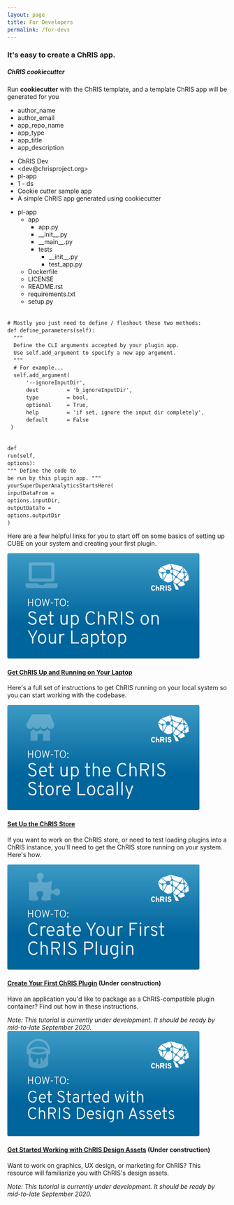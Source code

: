 ```yaml
---
layout: page
title: For Developers
permalink: /for-devs
---
```


<div id="banner">
  <h3>It's easy to create a ChRIS app.</h3>

  <div class="banner-content">
    <div>
      <!-- <img src="/assets/images/icons/optimized-for-dev-monitor.svg" alt="Setup icon" /> -->
      <h5>ChRIS cookiecutter</h5>
      <p>Run <b>cookiecutter</b> with the ChRIS template, and a template ChRIS app will be generated for you</p>
    </div>
    <div class="info-div">
      <ul class="labels">
        <li>author_name</li>
        <li>author_email</li>
        <li>app_repo_name</li>
        <li>app_type</li>
        <li>app_title</li>
        <li>app_description</li>
      </ul>
      <ul class="dummy-info">
        <li>ChRIS Dev</li>
        <li>&lt;dev@chrisproject.org&gt;</li>
        <li>pl-app</li>
        <li>1 - ds</li>
        <li>Cookie cutter sample app</li>
        <li>A simple ChRIS app generated using cookiecutter</li>
      </ul>
    </div>
  </div>
  <div class="editor">
    <div class="top-arrow"></div>
    <aside class="nav">
		<ul>
		  <li>pl-app
		  <ul>
			  <li>app
		        <ul>
		          <li>app.py</li>
		          <li>__init__.py</li>
		          <li>__main__.py</li>
		          <li>tests
		            <ul>
					  <li>__init__.py</li>
					  <li>test_app.py</li>
		            </ul>
		          </li>
		        </ul>
		    </li>
		    <li>Dockerfile</li>
		    <li>LICENSE</li>
		    <li>README.rst</li>
		    <li>requirements.txt</li>
		    <li>setup.py</li>
		    </ul>
		  </li>
		</ul>
    </aside>
    <main class="main-editor">
<code class=" language-python">
<span class="token comment" spellcheck="true"># Mostly you just need to define / fleshout these two methods:</span>
<span class="token keyword">def</span> <span class="token function">define_parameters</span><span class="token punctuation">(</span>self<span class="token punctuation">)</span><span class="token punctuation">:</span>
  <span class="token triple-quoted-string string">"""
  Define the CLI arguments accepted by your plugin app.
  Use self.add_argument to specify a new app argument.
  """</span>
  <span class="token comment" spellcheck="true"># For example...</span>
  self<span class="token punctuation">.</span>add_argument<span class="token punctuation">(</span>
      <span class="token string">'--ignoreInputDir'</span><span class="token punctuation">,</span>
      dest         <span class="token operator">=</span> <span class="token string">'b_ignoreInputDir'</span><span class="token punctuation">,</span>
      type         <span class="token operator">=</span> bool<span class="token punctuation">,</span>
      optional     <span class="token operator">=</span> <span class="token boolean">True</span><span class="token punctuation">,</span>
      help         <span class="token operator">=</span> <span class="token string">'if set, ignore the input dir completely'</span><span class="token punctuation">,</span>
      default      <span class="token operator">=</span> <span class="token boolean">False</span>
 <span class="token punctuation">)</span>

<span class="token keyword">def</span> <span class="token function">run</span><span class="token punctuation">(</span>self<span class="token punctuation">,</span> options<span class="token punctuation">)</span><span class="token punctuation">:</span>
  <span class="token triple-quoted-string string">"""
  Define the code to be run by this plugin app.
  """</span>
  yourSuperDuperAnalyticsStartsHere<span class="token punctuation">(</span>
          inputDataFrom <span class="token operator">=</span> options<span class="token punctuation">.</span>inputDir<span class="token punctuation">,</span>
          outputDataTo  <span class="token operator">=</span> options<span class="token punctuation">.</span>outputDir
    <span class="token punctuation">)</span>
              </code>
    </main>
  </div>
</div>

<!-- prettier-ignore-start -->

Here are a few helpful links for you to start off on some basics of setting up CUBE on your system and creating your first plugin.

<section id="library">

<!-- <h3>New Contributor Library</h3> -->

<!-- <div class="row no-gutters position-relative">
    <div class="col-md-4 mb-md-0 p-md-4">
        <img src="/assets/images/library/thumb-arch.png" class="w-100" alt="...">
    </div>
    <div class="col-md-8 position-static p-4 pl-md-0">
        <h4 class="mt-0"><a href="/join-us/how-chris-works" class="stretched-link">How ChRIS Works: An Architectural Overview</a></h4>
         <p>Start here to get an overview of what ChRIS is, what technologies it used, and how it is architected. Video and text summary available.</p>
    </div>
</div> -->
<div class="row no-gutters position-relative">
    <div class="col-md-4 mb-md-0 p-md-4">
        <img src="/assets/images/library/thumb-setupchris.png" class="w-100" alt="...">
    </div>
    <div class="col-md-8 position-static p-4 pl-md-0">
        <h4 class="mt-0"><a href="/join-us/get-chris-running" class="stretched-link">Get ChRIS Up and Running on Your Laptop</a></h4>
        <p>Here's a full set of instructions to get ChRIS running on your local system so you can start working with the codebase.</p>
    </div>
 </div>
 <div class="row no-gutters position-relative">
    <div class="col-md-4 mb-md-0 p-md-4">
        <img src="/assets/images/library/thumb-setupchris-store.png" class="w-100" alt="...">
    </div>
    <div class="col-md-8 position-static p-4 pl-md-0">
            <h4 class="mt-0"><a href="#" class="stretched-link">Set Up the ChRIS Store</a></h4>
            <p>If you want to work on the ChRIS store, or need to test loading plugins into a ChRIS instance, you'll need to get the ChRIS store running on your system. Here's how.</p>
    </div>
 </div>
 <div class="row no-gutters position-relative">
    <div class="col-md-4 mb-md-0 p-md-4">
        <img src="/assets/images/library/thumb-firstplugin.png" class="w-100" alt="...">
    </div>
    <div class="col-md-8 position-static p-4 pl-md-0">
        <h4 class="mt-0"><a href="#" class="stretched-link">Create Your First ChRIS Plugin</a> (Under construction)</h4>
        <p>Have an application you'd like to package as a ChRIS-compatible plugin container? Find out how in these instructions.</p>
	<em>Note: This tutorial is currently under development. It should be ready by mid-to-late September 2020.</em>
    </div>
</div>
<div class="row no-gutters position-relative">
    <div class="col-md-4 mb-md-0 p-md-4">
        <img src="/assets/images/library/thumb-designassets.png" class="w-100" alt="...">
    </div>
    <div class="col-md-8 position-static p-4 pl-md-0">
        <h4 class="mt-0"><a href="#" class="stretched-link">Get Started Working with ChRIS Design Assets</a> (Under construction)</h4>
        <p>Want to work on graphics, UX design, or marketing for ChRIS? This resource will familiarize you with ChRIS's design assets.</p>
	<em>Note: This tutorial is currently under development. It should be ready by mid-to-late September 2020.</em>
    </div>
</div>

</section>

</div>
<!-- prettier-ignore-end -->
